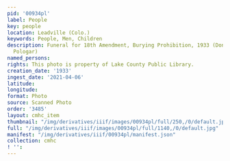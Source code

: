 ```yaml
---
pid: '00934pl'
label: People
key: people
location: Leadville (Colo.)
keywords: People, Men, Children
description: Funeral for 18th Amendment, Burying Prohibition, 1933 (Donated by Beverly
  Pologar)
named_persons: 
rights: This photo is property of Lake County Public Library.
creation_date: '1933'
ingest_date: '2021-04-06'
latitude: 
longitude: 
format: Photo
source: Scanned Photo
order: '3485'
layout: cmhc_item
thumbnail: "/img/derivatives/iiif/images/00934pl/full/250,/0/default.jpg"
full: "/img/derivatives/iiif/images/00934pl/full/1140,/0/default.jpg"
manifest: "/img/derivatives/iiif/00934pl/manifest.json"
collection: cmhc
! '': 
---
```


